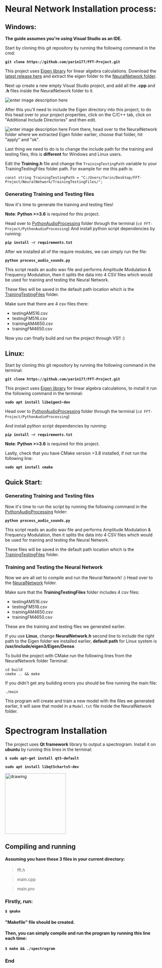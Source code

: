 # Neural Network Installation process:
## Windows:
**The guide assumes you're using Visual Studio as an IDE.**

Start by cloning this git repository by running the following command in the cmd:

**`git clone https://github.com/yarin177/FFT-Project.git`**

This project uses [Eigen library](https://eigen.tuxfamily.org/) for linear algebra calculations.
Download the [latest release here](https://gitlab.com/libeigen/eigen/-/archive/3.3.9/eigen-3.3.9.zip) and extract the eigen folder to the [NeuralNetwork folder](https://github.com/yarin177/FFT-Project/tree/main/NeuralNetwork).

Next up create a new empty Visual Studio project, and add all the **.cpp** and **.h** files inside the NeuralNetwork folder to it.

![enter image description here](https://i.ibb.co/rc7DBxb/image.png)

After this you'll need to include the Eigen directory into this project, to do this head over to your project properties, click on the C/C++ tab, click on "Additional Include Directories" and then edit.

![enter image description here](https://i.ibb.co/DMPBty4/image.png)
From there, head over to the NeuralNetwork folder where we extracted Eigen folder earlier, choose that folder, hit "apply" and "ok".

Last thing we need to do is to change the include path for the training and testing files, this is **different** for Windows and Linux users.

Edit the **Training.h** file and change the `TrainingTestingPath` variable to your TrainingTestingFiles folder path.
For example for me this path is:

    const string TrainingTestingPath = "C:/Users/Yarin/Desktop/FFT-Project/NeuralNetwork/TrainingTestingFiles/";

### Generating Training and Testing files
Now it's time to generate the training and testing files!

**Note**: **Python >=3.6** is required for this project.

Head over to [PythonAudioProcessing](https://github.com/yarin177/FFT-Project/tree/main/PythonAudioProcessing) folder through the terminal (`cd FFT-Project/PythonAudioProcessing`)
And install python script dependencies by running:

**`pip install -r requirements.txt`**

After we installed all of the require modules, we can simply run the file:

**`python process_audio_sounds.py`**

This script reads an audio wav file and performs Amplitude Modulation & Frequency Modulation, then it splits the data into 4  CSV files which would be used for training and testing the Neural Network.


These files will be saved in the default path location which is the [TrainingTestingFiles](https://github.com/yarin177/FFT-Project/tree/main/NeuralNetwork/TrainingTestingFiles) folder.

Make sure that there are 4 csv files there:
 - testingAM516.csv 
 - testingFM516.csv  
 - trainingAM4650.csv 
 - trainingFM4650.csv

Now you can finally build and run the project through VS!! :)


## Linux:
Start by cloning this git repository by running the following command in the terminal:

**`git clone https://github.com/yarin177/FFT-Project.git`**

This project uses [Eigen library](https://eigen.tuxfamily.org/) for linear algebra calculations, to install it run the following command in the terminal:

**`sudo apt install libeigen3-dev`**

Head over to [PythonAudioProcessing](https://github.com/yarin177/FFT-Project/tree/main/PythonAudioProcessing) folder through the terminal (`cd FFT-Project/PythonAudioProcessing`)

And install python script dependencies by running:

**`pip install -r requirements.txt`**

**Note**: **Python >=3.6** is required for this project.

Lastly, check that you have CMake version >3.8 installed, if not run the following line:

**`sudo apt install cmake`**

## Quick Start:
### Generating Training and Testing files
Now it's time to run the script by running the following command in the [PythonAudioProcessing](https://github.com/yarin177/FFT-Project/tree/main/PythonAudioProcessing) folder:

**`python process_audio_sounds.py`**

This script reads an audio wav file and performs Amplitude Modulation & Frequency Modulation, then it splits the data into 4  CSV files which would be used for training and testing the Neural Network.


These files will be saved in the default path location which is the [TrainingTestingFiles](https://github.com/yarin177/FFT-Project/tree/main/NeuralNetwork/TrainingTestingFiles) folder.

### Training and Testing the Neural Network
Now we are all set to compile and run the Neural Network! :)
Head over to the [NeuralNetwork](https://github.com/yarin177/FFT-Project/tree/main/NeuralNetwork) folder.


Make sure that the **TrainingTestingFiles** folder includes 4 csv files:
 - testingAM516.csv 
 - testingFM516.csv  
 - trainingAM4650.csv 
 - trainingFM4650.csv

These are the training and testing files we generated earlier.

If you use **Linux**, change **NeuralNetwork.h** second line to include the right path to the Eigen folder we installed earlier, **default path** for Linux system is **/usr/include/eigen3/Eigen/Dense**.

To build the project with CMake run the following lines from the NeuralNetwork folder Terminal:

    cd build
    cmake .. && make

If you didn't get any building errors you should be fine running the main file:

    ./main 

This program will create and train a new model with the files we generated earlier, it will save that model in a `Model.txt` file inside the NeuralNetwork folder.

# Spectrogram Installation 

The project uses **Qt framework**  library  to output a  spectrogram.
Install it on **ubuntu** by running this lines in the terminal:

**`$ sudo apt-get install qt5-default`**

**`sudo apt install libqt5charts5-dev`**

<img src="https://upload.wikimedia.org/wikipedia/commons/thumb/0/0b/Qt_logo_2016.svg/1200px-Qt_logo_2016.svg.png" alt="drawing" width="200"/>

## Compiling and running 
#### Assuming you have these  3 files in your current directory:

>fft.h

>main.cpp

>main.pro

### FIrstly, run:

**`$ qmake`** 

#### **"Makefile"** file should be created.

#### Then, you can simply compile and run the program by running this line each time:

**`$ make && ./spectrogram`**

### End
